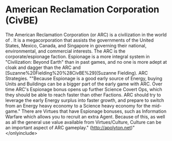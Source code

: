 # American Reclamation Corporation (CivBE)

The American Reclamation Corporation (or ARC) is a civilization in the world of . It is a megacorporation that assists the governments of the United States, Mexico, Canada, and Singapore in governing their national, environmental, and commercial interests.
The ARC is the corporate/espionage faction. Espionage is a more integral system in "Civilization: Beyond Earth" than in past games, and no one is more adept at cloak and dagger than the ARC and [Suzanne%20Fielding%20%28CivBE%29](Suzanne Fielding).
ARC Strategies.
""Because Espionage is a good early source of Energy, buying Units and Buildings can be a bigger part of the early game with ARC. Over time ARC's Espionage bonus opens up further Science Covert Ops, which they should be able to reach faster than other Factions. ARC should try to leverage the early Energy surplus into faster growth, and prepare to switch from an Energy heavy economy to a Science heavy economy for the mid-game."
There are Virtues that have Espionage bonuses, such as Information Warfare which allows you to recruit an extra Agent. Because of this, as well as all the general use value available from Virtues/Culture, Culture can be an important aspect of ARC gameplay." (http://apolyton.net)"
&lt;/onlyinclude&gt;